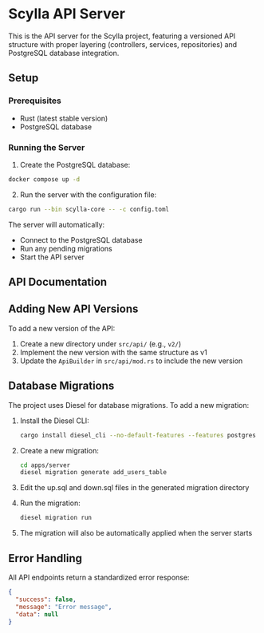# Scylla API Server

This is the API server for the Scylla project, featuring a versioned API structure with proper layering (controllers, services, repositories) and PostgreSQL database integration.

## Setup

### Prerequisites

- Rust (latest stable version)
- PostgreSQL database

### Running the Server

1. Create the PostgreSQL database:

```bash
docker compose up -d
```

2. Run the server with the configuration file:

```bash
cargo run --bin scylla-core -- -c config.toml
```

The server will automatically:
- Connect to the PostgreSQL database
- Run any pending migrations
- Start the API server
## API Documentation
## Adding New API Versions

To add a new version of the API:

1. Create a new directory under `src/api/` (e.g., `v2/`)
2. Implement the new version with the same structure as v1
3. Update the `ApiBuilder` in `src/api/mod.rs` to include the new version

## Database Migrations

The project uses Diesel for database migrations. To add a new migration:

1. Install the Diesel CLI:
   ```bash
   cargo install diesel_cli --no-default-features --features postgres
   ```

2. Create a new migration:
   ```bash
   cd apps/server
   diesel migration generate add_users_table
   ```

3. Edit the up.sql and down.sql files in the generated migration directory

4. Run the migration:
   ```bash
   diesel migration run
   ```

5. The migration will also be automatically applied when the server starts

## Error Handling

All API endpoints return a standardized error response:

```json
{
  "success": false,
  "message": "Error message",
  "data": null
}
```
